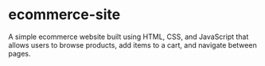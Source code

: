 # ecommerce-site
A simple ecommerce website built using HTML, CSS, and JavaScript that allows users to browse products, add items to a cart, and navigate between pages.
